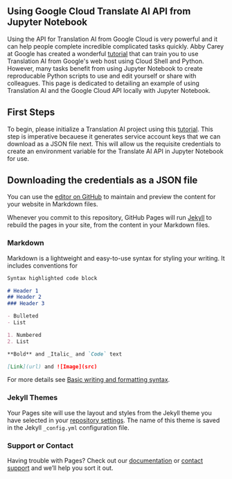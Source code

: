 ## Using Google Cloud Translate AI API from Jupyter Notebook

Using the API for Translation AI from Google Cloud is very powerful and it can help people complete incredible complicated tasks quickly. Abby Carey at Google has created a wonderful [tutorial](https://codelabs.developers.google.com/codelabs/cloud-translation-python3#0) that can train you to use Translation AI from Google's web host using Cloud Shell and Python. However, many tasks benefit from using Jupyter Notebook to create reproducable Python scripts to use and edit yourself or share with colleagues. This page is dedicated to detailing an example of using Translation AI and the Google Cloud API locally with Jupyter Notebook.

## First Steps

To begin, please initialize a Translation AI project using this [tutorial](https://codelabs.developers.google.com/codelabs/cloud-translation-python3#0). This step is imperative becauese it generates service account keys that we can download as a JSON file next. This will allow us the requisite credentials to create an environment variable for the Translate AI API in Jupyter Notebook for use.

## Downloading the credentials as a JSON file



You can use the [editor on GitHub](https://github.com/ryanwilliambarrett/ryanwilliambarrett.github.io/edit/main/index.md) to maintain and preview the content for your website in Markdown files.

Whenever you commit to this repository, GitHub Pages will run [Jekyll](https://jekyllrb.com/) to rebuild the pages in your site, from the content in your Markdown files.

### Markdown

Markdown is a lightweight and easy-to-use syntax for styling your writing. It includes conventions for

```markdown
Syntax highlighted code block

# Header 1
## Header 2
### Header 3

- Bulleted
- List

1. Numbered
2. List

**Bold** and _Italic_ and `Code` text

[Link](url) and ![Image](src)
```

For more details see [Basic writing and formatting syntax](https://docs.github.com/en/github/writing-on-github/getting-started-with-writing-and-formatting-on-github/basic-writing-and-formatting-syntax).

### Jekyll Themes

Your Pages site will use the layout and styles from the Jekyll theme you have selected in your [repository settings](https://github.com/ryanwilliambarrett/ryanwilliambarrett.github.io/settings/pages). The name of this theme is saved in the Jekyll `_config.yml` configuration file.

### Support or Contact

Having trouble with Pages? Check out our [documentation](https://docs.github.com/categories/github-pages-basics/) or [contact support](https://support.github.com/contact) and we’ll help you sort it out.
